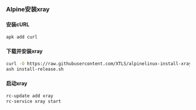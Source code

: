 ### Alpine安装xray
#### 安装cURL
```bash
apk add curl
```

#### 下载并安装xray
```bash
curl -O https://raw.githubusercontent.com/XTLS/alpinelinux-install-xray/main/install-release.sh
ash install-release.sh
```

#### 启动xray
```bash
rc-update add xray
rc-service xray start
```
